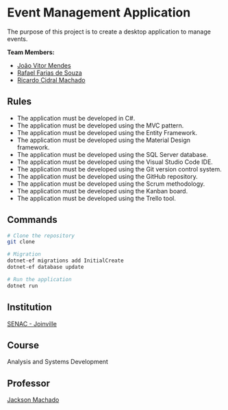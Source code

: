# Event Management Application

The purpose of this project is to create a desktop application to manage events.

**Team Members:**
- [João Vitor Mendes](https://github.com/joaovmendes19)
- [Rafael Farias de Souza](https://github.com/Fifael)
- [Ricardo Cidral Machado](https://github.com/rcidral)

## Rules 

- The application must be developed in C#.
- The application must be developed using the MVC pattern.
- The application must be developed using the Entity Framework.
- The application must be developed using the Material Design framework.
- The application must be developed using the SQL Server database.
- The application must be developed using the Visual Studio Code IDE.
- The application must be developed using the Git version control system.
- The application must be developed using the GitHub repository.
- The application must be developed using the Scrum methodology.
- The application must be developed using the Kanban board.
- The application must be developed using the Trello tool.

## Commands

```bash
# Clone the repository
git clone

# Migration
dotnet-ef migrations add InitialCreate
dotnet-ef database update

# Run the application
dotnet run
```

## Institution

[SENAC - Joinville](https://www.sc.senac.br/)

## Course

Analysis and Systems Development

## Professor

[Jackson Machado](https://github.com/jacksjm)